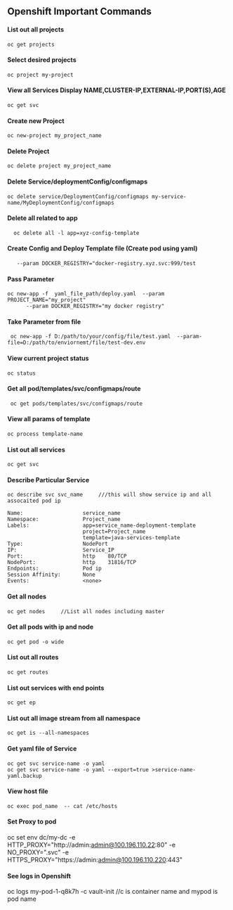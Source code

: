 ## Openshift Important Commands

#### List out all projects
```oc get projects```

#### Select desired projects
```oc project my-project```

#### View all Services Display NAME,CLUSTER-IP,EXTERNAL-IP,PORT(S),AGE
```oc get svc```

#### Create new Project
```oc new-project my_project_name```

#### Delete  Project
```oc delete project my_project_name```

#### Delete Service/deploymentConfig/configmaps
```oc delete service/DeploymentConfig/configmaps my-service-name/MyDeploymentConfig/configmaps```

#### Delete all related to app
```oc delete all -l app=xyz-deployment-template
  oc delete all -l app=xyz-config-template
```


#### Create Config and Deploy Template file (Create pod using yaml)
```oc new-app -f D:/path/of/yaml/deploy.yaml --param SERVICE_VERSION="1.0.0"
   --param DOCKER_REGISTRY="docker-registry.xyz.svc:999/test
```

#### Pass Parameter
```
oc new-app -f  yaml_file_path/deploy.yaml  --param PROJECT_NAME="my_project" 
      --param DOCKER_REGISTRY="my docker registry"
```

#### Take Parameter from file
``` oc new-app -f D:/path/to/your/config/file/test.yaml  --param-file=D:/path/to/enviornemt/file/test-dev.env```

#### View current project status
``` oc status ```

#### Get all pod/templates/svc/configmaps/route
``` oc get pods/templates/svc/configmaps/route```

#### View all params of template
``` oc process template-name ```

#### List out all services
```
oc get svc
```

#### Describe Particular Service
```
oc describe svc svc_name     ///this will show service ip and all assocaited pod ip

Name:                   service_name
Namespace:              Project_name
Labels:                 app=service_name-deployment-template
                        project=Project_name
                        template=java-services-template
Type:                   NodePort
IP:                     Service_IP
Port:                   http    80/TCP
NodePort:               http    31816/TCP
Endpoints:              Pod ip
Session Affinity:       None
Events:                 <none>

```

#### Get all nodes 
```
oc get nodes     //List all nodes including master 
```
#### Get all pods with ip and node
```
oc get pod -o wide
```

#### List out all routes
```
oc get routes
```

#### List out services with end points
```
oc get ep
```

#### List out all image stream from all namespace
```
oc get is --all-namespaces
```

#### Get yaml file of Service
```
oc get svc service-name -o yaml
oc get svc service-name -o yaml --export=true >service-name-yaml.backup
```
#### View host file
`oc exec pod_name  -- cat /etc/hosts`

#### Set Proxy to pod
oc set env dc/my-dc -e HTTP_PROXY="http://admin:admin@100.196.110.22:80" -e NO_PROXY=".svc" -e HTTPS_PROXY="https://admin:admin@100.196.110.220:443"


#### See logs in Openshift
 oc  logs  my-pod-1-q8k7h  -c vault-init              //c is container name and mypod is pod name
